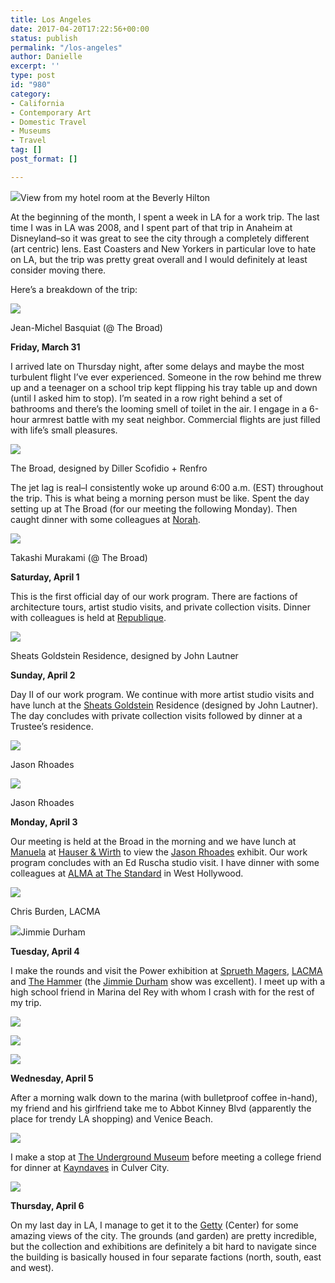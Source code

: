 ```yaml
---
title: Los Angeles
date: 2017-04-20T17:22:56+00:00
status: publish
permalink: "/los-angeles"
author: Danielle
excerpt: ''
type: post
id: "980"
category:
- California
- Contemporary Art
- Domestic Travel
- Museums
- Travel
tag: []
post_format: []

---
```

  
![](https://c1.staticflickr.com/5/4155/34511936875_35f1262560_z.jpg)View from my hotel room at the Beverly Hilton

At the beginning of the month, I spent a week in LA for a work trip. The last time I was in LA was 2008, and I spent part of that trip in Anaheim at Disneyland–so it was great to see the city through a completely different (art centric) lens. East Coasters and New Yorkers in particular love to hate on LA, but the trip was pretty great overall and I would definitely at least consider moving there.

Here’s a breakdown of the trip:

  
![](https://c1.staticflickr.com/5/4164/34511937275_ef39f82422_z.jpg)

Jean-Michel Basquiat (@ The Broad)

**Friday, March 31**

I arrived late on Thursday night, after some delays and maybe the most turbulent flight I’ve ever experienced. Someone in the row behind me threw up and a teenager on a school trip kept flipping his tray table up and down (until I asked him to stop). I’m seated in a row right behind a set of bathrooms and there’s the looming smell of toilet in the air. I engage in a 6-hour armrest battle with my seat neighbor. Commercial flights are just filled with life’s small pleasures.

![](https://c1.staticflickr.com/5/4160/34511935315_ee5e5ff2e5_z.jpg)

The Broad, designed by Diller Scofidio + Renfro

The jet lag is real–I consistently woke up around 6:00 a.m. (EST) throughout the trip. This is what being a morning person must be like. Spent the day setting up at The Broad (for our meeting the following Monday). Then caught dinner with some colleagues at [Norah](http://norahrestaurant.com/).

  
![](https://c1.staticflickr.com/5/4158/34511935905_54ba59bc80_z.jpg)

Takashi Murakami (@ The Broad)

**Saturday, April 1**

This is the first official day of our work program. There are factions of architecture tours, artist studio visits, and private collection visits. Dinner with colleagues is held at [Republique](http://republiquela.com/).

  
![](https://c1.staticflickr.com/5/4179/34511936545_8be000c02e_z.jpg)

Sheats Goldstein Residence, designed by John Lautner

**Sunday, April 2**

Day II of our work program. We continue with more artist studio visits and have lunch at the [Sheats Goldstein](http://jamesfgoldstein.com/?page_id=881) Residence (designed by John Lautner). The day concludes with private collection visits followed by dinner at a Trustee’s residence.

![](https://c1.staticflickr.com/5/4156/33701810893_9847b0059f_z.jpg)

Jason Rhoades

![](https://c1.staticflickr.com/5/4159/33669556834_b8c1a5ff38_z.jpg)

Jason Rhoades

**Monday, April 3**

Our meeting is held at the Broad in the morning and we have lunch at [Manuela](http://www.manuela-la.com/) at [Hauser & Wirth](https://www.hauserwirthlosangeles.com/) to view the [Jason Rhoades](https://www.hauserwirth.com/exhibitions/3073/jason-rhoades-installations-1994-y-2006/view/) exhibit. Our work program concludes with an Ed Ruscha studio visit. I have dinner with some colleagues at [ALMA at The Standard](http://www.standardhotels.com/la/features/alma-restaurant-hollywood) in West Hollywood.

  
![](https://c1.staticflickr.com/5/4192/33669555924_31cc7431e6_z.jpg)

Chris Burden, LACMA

![](https://c1.staticflickr.com/5/4157/33701640893_64b98c9ff6_z.jpg)Jimmie Durham

**Tuesday, April 4**

I make the rounds and visit the Power exhibition at [Sprueth Magers](http://www.spruethmagers.com/exhibitions/445), [LACMA](http://www.lacma.org/) and [The Hammer](https://hammer.ucla.edu/) (the [Jimmie Durham](https://hammer.ucla.edu/exhibitions/2017/jimmie-durham-at-the-center-of-the-world/) show was excellent). I meet up with a high school friend in Marina del Rey with whom I crash with for the rest of my trip.

![](https://c1.staticflickr.com/5/4178/33669557634_4c24a56ced_z.jpg)

![](https://c1.staticflickr.com/5/4170/33701639073_142b6a9eb0_z.jpg)

![](https://c1.staticflickr.com/5/4158/33701640383_a0f200dafe_z.jpg)

**Wednesday, April 5**

After a morning walk down to the marina (with bulletproof coffee in-hand), my friend and his girlfriend take me to Abbot Kinney Blvd (apparently the place for trendy LA shopping) and Venice Beach.

![](https://c1.staticflickr.com/5/4188/33701639653_484db32a8e_z.jpg)

I make a stop at [The Underground Museum](http://theunderground-museum.org/) before meeting a college friend for dinner at [Kayndaves](https://kayndaves.com/) in Culver City.

![](https://c1.staticflickr.com/5/4184/34511937875_114651ca33_z.jpg)

**Thursday, April 6**

On my last day in LA, I manage to get it to the [Getty](http://www.getty.edu/visit/center/) (Center) for some amazing views of the city. The grounds (and garden) are pretty incredible, but the collection and exhibitions are definitely a bit hard to navigate since the building is basically housed in four separate factions (north, south, east and west).